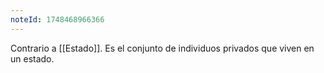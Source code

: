 ```yaml
---
noteId: 1748468966366
---
```


Contrario a [[Estado]]. Es el conjunto de individuos privados que viven en un estado.